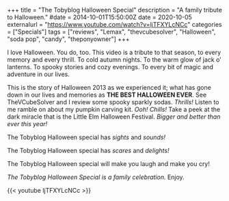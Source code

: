 +++
title = "The Tobyblog Halloween Special"
description = "A family tribute to Halloween."
#date = 2014-10-01T15:50:00Z
date = 2020-10-05
externalurl = "https://www.youtube.com/watch?v=ljTFXYLcNCc"
categories = ["Specials"]
tags = ["reviews", "Lemax", "thevcubesolver", "Halloween", "soda pop", "candy", "theponyowner"]
+++

I love Halloween. You do, too. This video is a tribute to that season, to every memory and every thrill. To cold autumn nights. To the warm glow of jack o' lanterns. To spooky stories and cozy evenings. To every bit of magic and adventure in our lives. 

This is the story of Halloween 2013 as we experienced it; what has gone down in our lives and memories as **THE BEST HALLOWEEN EVER**. See TheVCubeSolver and I review some spooky sparkly sodas. *Thrills!* Listen to me ramble on about my pumpkin carving kit. *Ooh! Chills!* Take a peek at the dark miracle that is the Little Elm Halloween Festival. *Bigger and better than ever this year!*

The Tobyblog Halloween special has *sights* and *sounds!* 

The Tobyblog Halloween special has *scares* and *delights!* 

The Tobyblog Halloween special will make you laugh and make you cry!  

*The Tobyblog Halloween Special is a family celebration.* Enjoy.

{{< youtube ljTFXYLcNCc >}}
